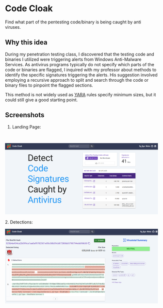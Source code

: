 # Code Cloak
Find what part of the pentesting code/binary is being caught by anti viruses.

## Why this idea
During my penetration testing class, I discovered that the testing code and binaries I utilized were triggering alerts from Windows Anti-Malware Services. As antivirus programs typically do not specify which parts of the code or binaries are flagged, I inquired with my professor about methods to identify the specific signatures triggering the alerts. His suggestion involved employing a recursive approach to split and search through the code or binary files to pinpoint the flagged sections.

This method is not widely used as [YARA](https://www.malwarebytes.com/blog/news/2017/09/explained-yara-rules) rules specify minimum sizes, but it could still give a good starting point. 

## Screenshots
1. Landing Page:
<br/>
<p align="center">
  <img src="https://github.com/drone911/CodeCloak/blob/main/Images/LandingPage.png" alt="Landing Page Desktop View">
</p>
2. Detections:
<br/>
<p align="center">
  <img src="https://github.com/drone911/CodeCloak/blob/main/Images/detectionPage.png" alt="Detections Page Desktop View">
</p>
